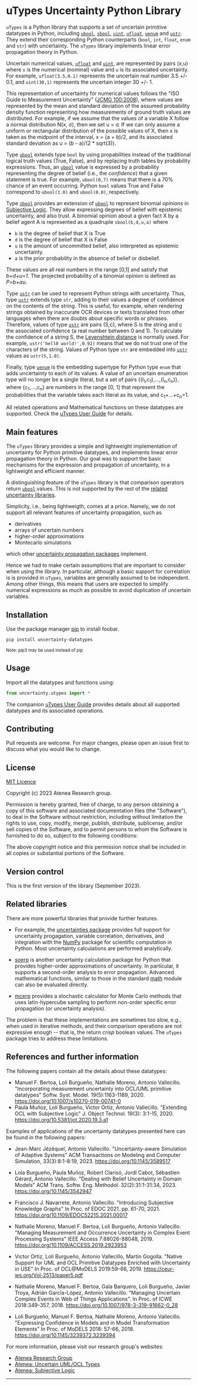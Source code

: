 # uTypes Uncertainty Python Library

``uTypes`` is a Python library that supports a set of uncertain primitive datatypes in Python, including [``ubool``](./UserGuide.md#type-ubool), [``sbool``](./UserGuide.md#type-sbool), [``uint``](./UserGuide.md#type-uint),  [``ufloat``](./UserGuide.md#type-ufloat), [``uenum``](./UserGuide.md#type-uenum) and [``ustr``](./UserGuide.md#type-ustr). They extend their corresponding Python counterparts (``bool``, ``int``,  ``float``, ``enum`` and ``str``) with uncertainty. The ``uTypes`` library implements linear error propagation theory in Python.

Uncertain numerical values, [``ufloat``](./UserGuide.md#type-ufloat) and [``uint``](./UserGuide.md#type-uint), are represented by pairs (x,u) where ``x`` is the numerical (nominal) value and ``u`` is its associated uncertainty. For example, ``ufloat(3.5,0.1)`` represents the uncertain real number 3.5 +/- 0.1, and ``uint(30,1)`` represents the uncertain integer 30 +/- 1. 

This representation of uncertainty for numerical values follows the "ISO Guide to Measurement Uncertainty" ([JCMG 100:2008](https://www.bipm.org/documents/20126/2071204/JCGM_100_2008_E.pdf)), where values are represented by the mean and standard deviation of the assumed probability density function representing how measurements of ground truth values are distributed. For example, if we assume that the values of a variable X follow a normal distribution N(x, σ), then we set u = σ. If we can only assume a uniform or rectangular distribution of the possible values of X, then x is taken as the midpoint of the interval, x = (a + b)/2, and its associated standard deviation as u = (b - a)/(2 * sqrt(3)).

Type [``ubool``](./UserGuide.md#type-ubool) extends type ``bool`` by using propabilities instead of the traditional logical truth values (True, False), and by replacing truth tables by probability expressions. Thus, an [``ubool``](./UserGuide.md#type-ubool) value is expressed by a probability representing the degree of belief (i.e., the *confidence*) that a given statement is true. For example, ``ubool(0,7)`` means that there is a 70% chance of an event occurring. Python ``bool`` values True and False correspond to ``ubool(1.0)`` and ``ubool(0.0)``, respectively. 

Type [``sbool``](./UserGuide.md#type-sbool) provides an extension of [``ubool``](./UserGuide.md#type-ubool) to represent binomial *opinions* in [Subjective Logic](https://en.wikipedia.org/wiki/Subjective_logic). They allow expressing degrees of belief with epistemic uncertainty, and also trust. A binomial opinion about a given fact X by a belief agent A is represented as a quadruple ``sbool(b,d,u,a)`` where

- ``b`` is the degree of belief that X is True
- ``d`` is the degree of belief that X is False
- ``u`` is the amount of uncommitted belief, also interpreted as epistemic uncertainty.
- ``a`` is the prior probability in the absence of belief or disbelief.

These values are all real numbers in the range [0,1] and satisfy that *b+d+u=1*. The projected probability of a binomial opinion is defined as *P=b+au*. 

Type [``ustr``](./UserGuide.md#type-ustr) can be used to represent Python strings with uncertainty. Thus, type [``ustr``](./UserGuide.md#type-ustr) extends type ``str``, adding to their values a degree of confidence on the contents of the string. This is useful, for example, when rendering strings obtained by inaccurate OCR devices or texts translated from other languages when there are doubts about specific words or phrases. Therefore, values of type [``ustr``](./UserGuide.md#type-ustr)  are
pairs (S,c), where S is the string and c the associated confidence (a real number between 0 and 1). To calculate the confidence of a string S, the [Levenshtein distance](https://en.wikipedia.org/wiki/Levenshtein_distance) is normally used. For example, ``ustr('hell0 world!',0.92)`` means that we do not trust one of the characters of the string. Values of Python type ``str`` are embedded into [``ustr``](./UserGuide.md#type-ustr) values as ``ustr(S,1.0)``.


Finally, type [``uenum``](./UserGuide.md#type-uenum) is the embedding supertype for Python type ``enum`` that adds uncertainty to each of its values. A value of an
uncertain enumeration type will no longer be a single literal,
but a set of pairs {(l<sub>1</sub>,c<sub>1</sub>),...,(l<sub>n</sub>,c<sub>n</sub>)}, where {c<sub>1</sub>,...,c<sub>n</sub>} are numbers in the range [0, 1] that represent
the probabilities that the variable takes each literal as its
value, and c<sub>1</sub>+...+c<sub>n</sub>=1. 

All related operations and Mathematical functions on these datatypes are supported. Check the [uTypes User Guide](./UserGuide.md) for details.

## Main features

The ``uTypes`` library provides a simple and lightweight implementation of uncertainty for Python primitive datatypes, and implements linear error propagation theory in Python.
Our goal was to support the basic mechanisms for the expression and propagation of uncertainty, in a lightweight and efficient manner. 

A distinguishing feature of the ``uTypes`` library is that comparison operators return [``ubool``](./UserGuide.md#type-ubool) values. This is not supported by the rest of the [related uncertainty libraries](#related-libraries).

Simplicity, i.e., being lightweigth, comes at a price. Namely, we do not support all relevant features of uncertainty propagation, such as 

- derivatives
- arrays of uncertain numbers 
- higher-order approximations
- Montecarlo simulations

which other [uncertainty propagation packages](#related-libraries) implement.

Hence we had to make certain assumptions that are important to consider when using the library. 
In particular, although a basic support for correlation is is provided in ``uTypes``,  variables are generally assumed to be independent. Among other things, this means that users are expected to simplify numerical expressions as much as possible to avoid duplication of uncertain variables.

## Installation

Use the package manager [pip](https://pip.pypa.io/en/stable/) to install foobar.

```bash
pip install uncertainty-datatypes
```

<sub>Note: pip3 may be used instead of pip</sub> 

## Usage

Import all the datatypes and functions using:

```python
from uncertainty.utypes import *
```

The companion [uTypes User Guide](./UserGuide.md) provides details about all supported datatypes and its associated operations.

## Contributing

Pull requests are welcome. For major changes, please open an issue first to discuss what you would like to change.

## License

[MIT Licence](https://choosealicense.com/licenses/mit/)

Copyright (c) 2023 Atenea Research group.

Permission is hereby granted, free of charge, to any person obtaining a copy of this software and associated documentation files (the "Software"), to deal in the Software without restriction, including without limitation the rights to use, copy, modify, merge, publish, distribute, sublicense, and/or sell copies of the Software, and to permit persons to whom the Software is furnished to do so, subject to the following conditions:

The above copyright notice and this permission notice shall be included in all copies or substantial portions of the Software.

## Version control

This is the first version of the library (September 2023).

## Related libraries

 There are more powerful libraries that provide further features. 
 
 - For example, the [uncertainties package](https://pythonhosted.org/uncertainties) provides full support for uncertainty progagation, variable correlation, derivatives, and integration with the [NumPy](https://numpy.org/) package for scientific computation in Python. Most uncertainty calculations are performed analytically.
  
 - [soerp](https://pypi.python.org/pypi/soerp) is another uncertainty calculation package for Python that provides higher-order approximations of uncertainty. In particular, it supports a second-order analysis to error propagation. Advanced mathematical functions, similar to those in the standard [math](http://docs.python.org/library/math.html) module can also be evaluated directly.

-  [mcerp](https://pypi.python.org/pypi/mcerp) provides a stochastic calculator for Monte Carlo methods that uses 
latin-hypercube sampling to perform non-order specific 
error propagation (or uncertainty analysis).

The problem is that these implementations are sometimes too slow, e.g., when used in iterative methods, and their comparison operations are not expressive enough -- that is, the return *crisp* boolean values. The ``uTypes`` package tries to address these limitations.


## References and further information

The following papers contain all the details about these datatypes:

- Manuel F. Bertoa, Loli Burgueño, Nathalie Moreno, Antonio Vallecillo. "Incorporating measurement uncertainty into OCL/UML primitive datatypes" Softw. Syst. Model. 19(5):1163-1189, 2020. https://doi.org/10.1007/s10270-019-00741-0
- Paula Muñoz, Loli Burgueño, Victor Ortiz, Antonio Vallecillo. "Extending OCL with Subjective Logic" J. Object Technol. 19(3): 3:1-15, 2020. https://doi.org/10.5381/jot.2020.19.3.a1

Examples of applications of the uncertainty datatypes presented here can be found in the following papers:

- Jean-Marc Jézéquel, Antonio Vallecillo. "Uncertainty-aware Simulation of Adaptive Systems"  ACM Transactions on Modeling and Computer Simulation, 33(3):8:1-8:19, 2023. https://doi.org/10.1145/3589517

- Lola Burgueño, Paula Muñoz, Robert Clarisó, Jordi Cabot, Sébastien Gérard, Antonio Vallecillo. "Dealing with Belief Uncertainty in Domain Models" ACM Trans. Softw. Eng. Methodol. 32(2):31:1-31:34, 2023. https://doi.org/10.1145/3542947
- Francisco J. Navarrete, Antonio Vallecillo.
"Introducing Subjective Knowledge Graphs" In Proc. of EDOC 2021. pp. 61-70, 2021. https://doi.org/10.1109/EDOC52215.2021.00017
- 	Nathalie Moreno, Manuel F. Bertoa, Loli Burgueño, Antonio Vallecillo. "Managing Measurement and Occurrence Uncertainty in Complex Event Processing Systems" IEEE Access 7:88026-88048, 2019. https://doi.org/10.1109/ACCESS.2019.2923953
- Victor Ortiz, Loli Burgueño, Antonio Vallecillo, Martin Gogolla. "Native Support for UML and OCL Primitive Datatypes Enriched with Uncertainty in USE" In Proc. of OCL@MoDELS 2019:59-66, 2019. https://ceur-ws.org/Vol-2513/paper5.pdf 
- Nathalie Moreno, Manuel F. Bertoa, Gala Barquero, Loli Burgueño, Javier Troya, Adrián García-López, Antonio Vallecillo. "Managing Uncertain Complex Events in Web of Things Applications". In Proc. of ICWE 2018:349-357, 2018. https://doi.org/10.1007/978-3-319-91662-0_28
- Loli Burgueño, Manuel F. Bertoa, Nathalie Moreno, Antonio Vallecillo. "Expressing Confidence in Models and in Model Transformation Elements" In Proc. of MoDELS 2018: 57-66, 2018. https://doi.org/10.1145/3239372.3239394
 


For more information, please visit our research group's websites: 
- [Atenea Research Group](http://atenea.lcc.uma.es/) 
- [Atenea: Uncertain UML/OCL Types](http://atenea.lcc.uma.es/projects/UncertainOCLTypes.html) 
- [Atenea: Subjective Logic](http://atenea.lcc.uma.es/projects/SubjectiveLogic.html)


---
